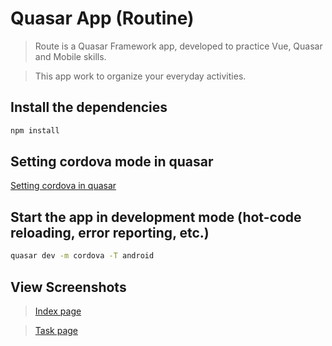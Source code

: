 # Quasar App (Routine)

> Route is a Quasar Framework app, developed to practice Vue, Quasar and Mobile skills.

> This app work to organize your everyday activities.

## Install the dependencies
```bash
npm install
```

## Setting cordova mode in quasar
[Setting cordova in quasar](https://quasar.dev/quasar-cli/developing-cordova-apps/introduction)

## Start the app in development mode (hot-code reloading, error reporting, etc.)
```bash
quasar dev -m cordova -T android
```

## View Screenshots
>[Index page](<img src="https://github.com/erandirjunior/routine/tree/master/src/app/view/assets/index_image.jpg">)

>[Task page](<img src="https://github.com/erandirjunior/routine/tree/master/src/app/view/assets/task_image.jpg">)
